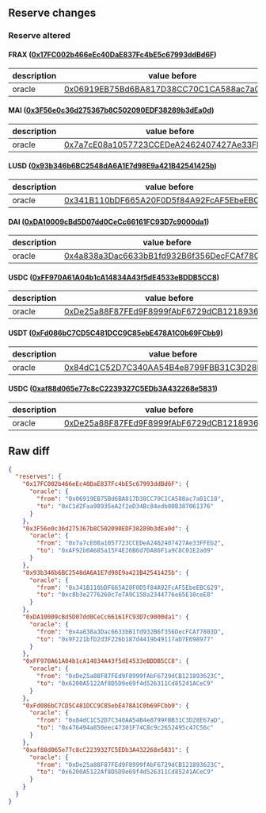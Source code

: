 ## Reserve changes

### Reserve altered

#### FRAX ([0x17FC002b466eEc40DaE837Fc4bE5c67993ddBd6F](https://arbiscan.io/address/0x17FC002b466eEc40DaE837Fc4bE5c67993ddBd6F))

| description | value before | value after |
| --- | --- | --- |
| oracle | [0x06919EB75Bd6BA817D38CC70C1CA588ac7a01C10](https://arbiscan.io/address/0x06919EB75Bd6BA817D38CC70C1CA588ac7a01C10) | [0xC1d2Faa98935eA2f2eD34Bc84edb00B387061376](https://arbiscan.io/address/0xC1d2Faa98935eA2f2eD34Bc84edb00B387061376) |


#### MAI ([0x3F56e0c36d275367b8C502090EDF38289b3dEa0d](https://arbiscan.io/address/0x3F56e0c36d275367b8C502090EDF38289b3dEa0d))

| description | value before | value after |
| --- | --- | --- |
| oracle | [0x7a7cE08a1057723CCEDeA2462407427Ae33FFEb2](https://arbiscan.io/address/0x7a7cE08a1057723CCEDeA2462407427Ae33FFEb2) | [0xAF92b0A685a15F4E26B6d7DA86F1a9C8C01E2a09](https://arbiscan.io/address/0xAF92b0A685a15F4E26B6d7DA86F1a9C8C01E2a09) |


#### LUSD ([0x93b346b6BC2548dA6A1E7d98E9a421B42541425b](https://arbiscan.io/address/0x93b346b6BC2548dA6A1E7d98E9a421B42541425b))

| description | value before | value after |
| --- | --- | --- |
| oracle | [0x341B110bDF665A20F0D5f84A92FcAF5EbeEBC629](https://arbiscan.io/address/0x341B110bDF665A20F0D5f84A92FcAF5EbeEBC629) | [0xc8b3e2776260c7e7A9C158a2344776e65E10ceE8](https://arbiscan.io/address/0xc8b3e2776260c7e7A9C158a2344776e65E10ceE8) |


#### DAI ([0xDA10009cBd5D07dd0CeCc66161FC93D7c9000da1](https://arbiscan.io/address/0xDA10009cBd5D07dd0CeCc66161FC93D7c9000da1))

| description | value before | value after |
| --- | --- | --- |
| oracle | [0x4a838a3Dac6633bB1fd932B6f356DecFCAf7803D](https://arbiscan.io/address/0x4a838a3Dac6633bB1fd932B6f356DecFCAf7803D) | [0x9F221bfD2d3F226b187d4419b49117aD7E698977](https://arbiscan.io/address/0x9F221bfD2d3F226b187d4419b49117aD7E698977) |


#### USDC ([0xFF970A61A04b1cA14834A43f5dE4533eBDDB5CC8](https://arbiscan.io/address/0xFF970A61A04b1cA14834A43f5dE4533eBDDB5CC8))

| description | value before | value after |
| --- | --- | --- |
| oracle | [0xDe25a88F87FEd9F8999fAbF6729dCB121893623C](https://arbiscan.io/address/0xDe25a88F87FEd9F8999fAbF6729dCB121893623C) | [0x6200A5122Af8D5D9e69f4d526311Cd85241ACeC9](https://arbiscan.io/address/0x6200A5122Af8D5D9e69f4d526311Cd85241ACeC9) |


#### USDT ([0xFd086bC7CD5C481DCC9C85ebE478A1C0b69FCbb9](https://arbiscan.io/address/0xFd086bC7CD5C481DCC9C85ebE478A1C0b69FCbb9))

| description | value before | value after |
| --- | --- | --- |
| oracle | [0x84dC1C52D7C340AA54B4e8799FBB31C3D28E67aD](https://arbiscan.io/address/0x84dC1C52D7C340AA54B4e8799FBB31C3D28E67aD) | [0x476494a850eec47301F74C8c9c2652495c47C56c](https://arbiscan.io/address/0x476494a850eec47301F74C8c9c2652495c47C56c) |


#### USDC ([0xaf88d065e77c8cC2239327C5EDb3A432268e5831](https://arbiscan.io/address/0xaf88d065e77c8cC2239327C5EDb3A432268e5831))

| description | value before | value after |
| --- | --- | --- |
| oracle | [0xDe25a88F87FEd9F8999fAbF6729dCB121893623C](https://arbiscan.io/address/0xDe25a88F87FEd9F8999fAbF6729dCB121893623C) | [0x6200A5122Af8D5D9e69f4d526311Cd85241ACeC9](https://arbiscan.io/address/0x6200A5122Af8D5D9e69f4d526311Cd85241ACeC9) |


## Raw diff

```json
{
  "reserves": {
    "0x17FC002b466eEc40DaE837Fc4bE5c67993ddBd6F": {
      "oracle": {
        "from": "0x06919EB75Bd6BA817D38CC70C1CA588ac7a01C10",
        "to": "0xC1d2Faa98935eA2f2eD34Bc84edb00B387061376"
      }
    },
    "0x3F56e0c36d275367b8C502090EDF38289b3dEa0d": {
      "oracle": {
        "from": "0x7a7cE08a1057723CCEDeA2462407427Ae33FFEb2",
        "to": "0xAF92b0A685a15F4E26B6d7DA86F1a9C8C01E2a09"
      }
    },
    "0x93b346b6BC2548dA6A1E7d98E9a421B42541425b": {
      "oracle": {
        "from": "0x341B110bDF665A20F0D5f84A92FcAF5EbeEBC629",
        "to": "0xc8b3e2776260c7e7A9C158a2344776e65E10ceE8"
      }
    },
    "0xDA10009cBd5D07dd0CeCc66161FC93D7c9000da1": {
      "oracle": {
        "from": "0x4a838a3Dac6633bB1fd932B6f356DecFCAf7803D",
        "to": "0x9F221bfD2d3F226b187d4419b49117aD7E698977"
      }
    },
    "0xFF970A61A04b1cA14834A43f5dE4533eBDDB5CC8": {
      "oracle": {
        "from": "0xDe25a88F87FEd9F8999fAbF6729dCB121893623C",
        "to": "0x6200A5122Af8D5D9e69f4d526311Cd85241ACeC9"
      }
    },
    "0xFd086bC7CD5C481DCC9C85ebE478A1C0b69FCbb9": {
      "oracle": {
        "from": "0x84dC1C52D7C340AA54B4e8799FBB31C3D28E67aD",
        "to": "0x476494a850eec47301F74C8c9c2652495c47C56c"
      }
    },
    "0xaf88d065e77c8cC2239327C5EDb3A432268e5831": {
      "oracle": {
        "from": "0xDe25a88F87FEd9F8999fAbF6729dCB121893623C",
        "to": "0x6200A5122Af8D5D9e69f4d526311Cd85241ACeC9"
      }
    }
  }
}
```